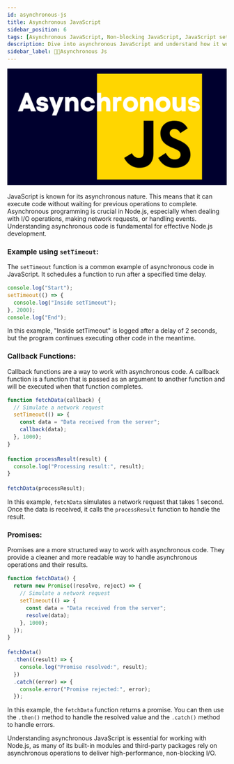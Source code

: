 ```yaml
---
id: asynchronous-js
title: Asynchronous JavaScript
sidebar_position: 6
tags: [Asynchronous JavaScript, Non-blocking JavaScript, JavaScript setTimeout, Handling, asynchronous tasks, Event-driven architecture, JavaScript asynchronous programming]
description: Dive into asynchronous JavaScript and understand how it works. Explore the non-blocking nature of JavaScript and how to handle asynchronous tasks
sidebar_label: 🧑‍💻Asynchronous Js
---
```


![image](./img/img-2.png)

JavaScript is known for its asynchronous nature. This means that it can execute code without waiting for previous operations to complete. Asynchronous programming is crucial in Node.js, especially when dealing with I/O operations, making network requests, or handling events. Understanding asynchronous code is fundamental for effective Node.js development.

### Example using `setTimeout`:

The `setTimeout` function is a common example of asynchronous code in JavaScript. It schedules a function to run after a specified time delay.

```js
console.log("Start");
setTimeout(() => {
  console.log("Inside setTimeout");
}, 2000);
console.log("End");
```

In this example, "Inside setTimeout" is logged after a delay of 2 seconds, but the program continues executing other code in the meantime.

### Callback Functions:

Callback functions are a way to work with asynchronous code. A callback function is a function that is passed as an argument to another function and will be executed when that function completes.

```js
function fetchData(callback) {
  // Simulate a network request
  setTimeout(() => {
    const data = "Data received from the server";
    callback(data);
  }, 1000);
}

function processResult(result) {
  console.log("Processing result:", result);
}

fetchData(processResult);
```

In this example, `fetchData` simulates a network request that takes 1 second. Once the data is received, it calls the `processResult` function to handle the result.

### Promises:

Promises are a more structured way to work with asynchronous code. They provide a cleaner and more readable way to handle asynchronous operations and their results.

```js
function fetchData() {
  return new Promise((resolve, reject) => {
    // Simulate a network request
    setTimeout(() => {
      const data = "Data received from the server";
      resolve(data);
    }, 1000);
  });
}

fetchData()
  .then((result) => {
    console.log("Promise resolved:", result);
  })
  .catch((error) => {
    console.error("Promise rejected:", error);
  });
```

In this example, the `fetchData` function returns a promise. You can then use the `.then()` method to handle the resolved value and the `.catch()` method to handle errors.

Understanding asynchronous JavaScript is essential for working with Node.js, as many of its built-in modules and third-party packages rely on asynchronous operations to deliver high-performance, non-blocking I/O.